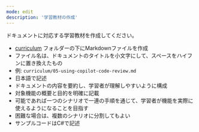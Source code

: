```yaml
---
mode: edit
description: '学習教材の作成'
---
```


ドキュメントに対応する学習教材を作成してください。

- [curriculum](../../curriculum) フォルダーの下にMarkdownファイルを作成
- ファイル名は、ドキュメントのタイトルを小文字にして、スペースをハイフンに置き換えたもの
- 例: `curriculum/05-using-copilot-code-review.md`
- 日本語で記述
- ドキュメントの内容を要約し、学習者が理解しやすいように構成
- 対象機能の概要と目的を明確に記載
- 可能であれば一つのシナリオで一連の手順を通じて、学習者が機能を実際に使えるようになることを目指す
- 困難な場合は、複数のシナリオに分割してもよい
- サンプルコードはC#で記述
